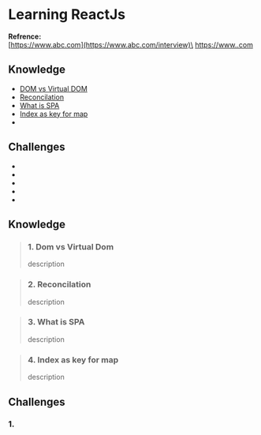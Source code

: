 # Learning ReactJs
**Refrence:**\
[https://www.abc.com](https://www.abc.com/interview)\
[https://www..com](https://www..com)

## Knowledge
- [DOM vs Virtual DOM](#1-dom-vs-virtual-dom)
- [Reconcilation](#3-reconcilation)
- [What is SPA](#4-what-is-spa)
- [Index as key for map](#7-index-as-key-for-map)
- []()

## Challenges
- []()
- []()
- []()
- []()
- []()

## Knowledge

> ### 1. Dom vs Virtual Dom
> description

> ### 2. Reconcilation
> description

> ### 3. What is SPA
> description

> ### 4. Index as key for map
> description


## Challenges
### 1. 